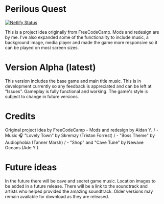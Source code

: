 # Perilous Quest

[![Netlify Status](https://api.netlify.com/api/v1/badges/f312c3e8-98b6-4e22-ac50-3296bf34db80/deploy-status)](https://app.netlify.com/sites/perilous-quest/deploys)

This is a project idea originally from FreeCodeCamp. Mods and redesign are by me. I've also expanded some of the functionality to include music, a background image, media player and made the game more responsive so it can be played on most screen sizes.

# Version Alpha (latest)

This version includes the base game and main title music. This is in development currently so any feedback is appreciated and can be left at "Issues". Gameplay is fully functional and working. The game's style is subject to change in future versions.

# Credits

Original project idea by FreeCodeCamp - Mods and redesign by Aidan Y. / - Music 🎧 "Lovely Town" by  Skremzy (Tristan Forrest) / - "Boss Theme" by Audiophobia (Tanner Marsh) / - "Shop" and "Cave Tune" by Newave Oceans (Ade Y.).

# Future ideas

In the future there will be cave and secret game music. Location images to be added in a future release. There will be a link to the soundtrack and artists who helped provided the amazing soundtrack. Older versions may remain available for download as they are released.

